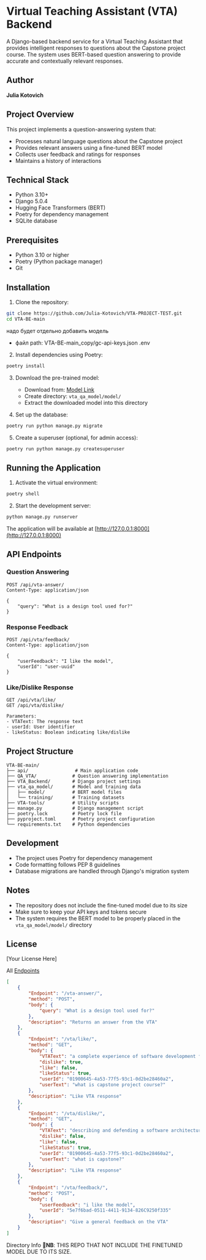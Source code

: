 # Virtual Teaching Assistant (VTA) Backend

A Django-based backend service for a Virtual Teaching Assistant that provides intelligent responses to questions about the Capstone project course. The system uses BERT-based question answering to provide accurate and contextually relevant responses.

## Author
**Julia Kotovich**

## Project Overview
This project implements a question-answering system that:
- Processes natural language questions about the Capstone project
- Provides relevant answers using a fine-tuned BERT model
- Collects user feedback and ratings for responses
- Maintains a history of interactions

## Technical Stack
- Python 3.10+
- Django 5.0.4
- Hugging Face Transformers (BERT)
- Poetry for dependency management
- SQLite database

## Prerequisites
- Python 3.10 or higher
- Poetry (Python package manager)
- Git

## Installation

1. Clone the repository:
```bash
git clone https://github.com/Julia-Kotovich/VTA-PROJECT-TEST.git
cd VTA-BE-main
```
надо будет отдельно добавить модель
+ файл 
path: VTA-BE-main_copy/gc-api-keys.json
.env

2. Install dependencies using Poetry:
```bash
poetry install
```

3. Download the pre-trained model:
   - Download from: [Model Link](https://drive.google.com/file/d/1RSLcMApBJVpNCT1jkSZ6wHeflh_AZLlo/view?usp=sharing)
   - Create directory: `vta_qa_model/model/`
   - Extract the downloaded model into this directory

4. Set up the database:
```bash
poetry run python manage.py migrate
```

5. Create a superuser (optional, for admin access):
```bash
poetry run python manage.py createsuperuser
```

## Running the Application

1. Activate the virtual environment:
```bash
poetry shell
```

2. Start the development server:
```bash
python manage.py runserver
```

The application will be available at [http://127.0.0.1:8000](http://127.0.0.1:8000)

## API Endpoints

### Question Answering
```http
POST /api/vta-answer/
Content-Type: application/json

{
    "query": "What is a design tool used for?"
}
```

### Response Feedback
```http
POST /api/vta/feedback/
Content-Type: application/json

{
    "userFeedback": "I like the model",
    "userId": "user-uuid"
}
```

### Like/Dislike Response
```http
GET /api/vta/like/
GET /api/vta/dislike/

Parameters:
- VTAText: The response text
- userId: User identifier
- likeStatus: Boolean indicating like/dislike
```

## Project Structure
```
VTA-BE-main/
├── api/                 # Main application code
├── QA_VTA/             # Question answering implementation
├── VTA_Backend/        # Django project settings
├── vta_qa_model/       # Model and training data
│   ├── model/          # BERT model files
│   └── training/       # Training datasets
├── VTA-tools/          # Utility scripts
├── manage.py           # Django management script
├── poetry.lock         # Poetry lock file
├── pyproject.toml      # Poetry project configuration
└── requirements.txt    # Python dependencies
```

## Development
- The project uses Poetry for dependency management
- Code formatting follows PEP 8 guidelines
- Database migrations are handled through Django's migration system

## Notes
- The repository does not include the fine-tuned model due to its size
- Make sure to keep your API keys and tokens secure
- The system requires the BERT model to be properly placed in the `vta_qa_model/model/` directory

## License
[Your License Here]

All [Endpoints](http://127.0.0.1:8000/api/routes/)
```json
[
    {
        "Endpoint": "/vta-answer/",
        "method": "POST",
        "body": {
            "query": "What is a design tool used for?"
        },
        "description": "Returns an answer from the VTA"
    },
    {
        "Endpoint": "/vta/like/",
        "method": "GET",
        "body": {
            "VTAText": "a complete experience of software development from ideation to product",
            "dislike": true,
            "like": false,
            "likeStatus": true,
            "userId": "01900645-4a53-77f5-93c1-0d2be28460a2",
            "userText": "what is capstone project course?"
        },
        "description": "Like VTA response"
    },
    {
        "Endpoint": "/vta/dislike/",
        "method": "GET",
        "body": {
            "VTAText": "describing and defending a software architecture, coding in groups and as a large team, integrating independent works, using a source code versioning system",
            "dislike": false,
            "like": false,
            "likeStatus": true,
            "userId": "01900645-4a53-77f5-93c1-0d2be28460a2",
            "userText": "what is capstone?"
        },
        "description": "Like VTA response"
    },
    {
        "Endpoint": "/vta/feedback/",
        "method": "POST",
        "body": {
            "userFeedback": "i like the model",
            "userId": "5e7f6bad-0511-4411-9134-826C9250f335"
        },
        "description": "Give a general feedback on the VTA"
    }
]

```
Directory Info
📍**NB**: THIS REPO THAT NOT INCLUDE THE FINETUNED MODEL DUE TO ITS SIZE.

